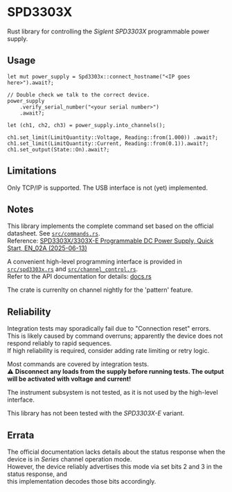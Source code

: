 # SPD3303X

Rust library for controlling the *Siglent SPD3303X* programmable power supply.

## Usage
```
let mut power_supply = Spd3303x::connect_hostname("<IP goes here>").await?;

// Double check we talk to the correct device.
power_supply
    .verify_serial_number("<your serial number>")
    .await?;

let (ch1, ch2, ch3) = power_supply.into_channels();

ch1.set_limit(LimitQuantity::Voltage, Reading::from(1.000)) .await?;
ch1.set_limit(LimitQuantity::Current, Reading::from(0.1)).await?;
ch1.set_output(State::On).await?;
```

## Limitations

Only TCP/IP is supported.
The USB interface is not (yet) implemented.

## Notes

This library implements the complete command set based on the official datasheet. See [`src/commands.rs`](src/commands.rs).  
Reference: [SPD3303X/3303X-E Programmable DC Power Supply, Quick Start, EN_02A (2025-06-13)](https://www.siglenteu.com/wp-content/uploads/dlm_uploads/2022/11/SPD3303X_QuickStart_E02A.pdf)

A convenient high-level programming interface is provided in [`src/spd3303x.rs`](src/spd3303x.rs) and [`src/channel_control.rs`](src/channel_control.rs).  
Refer to the API documentation for details: [docs.rs](TODO)

The crate is currenlty on channel nightly for the 'pattern' feature.

## Reliability

Integration tests may sporadically fail due to "Connection reset" errors.  
This is likely caused by command overruns; apparently the device does not respond reliably to rapid sequences.  
If high reliability is required, consider adding rate limiting or retry logic.

Most commands are covered by integration tests.  
⚠️ **Disconnect any loads from the supply before running tests. The output will be activated with voltage and current!**

The instrument subsystem is not tested, as it is not used by the high-level interface.

This library has not been tested with the *SPD3303X-E* variant.

## Errata

The official documentation lacks details about the status response when the device is in *Series* channel operation mode.  
However, the device reliably advertises this mode via set bits 2 and 3 in the status response, and   
this implementation decodes those bits accordingly.
